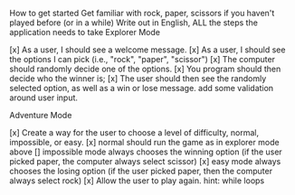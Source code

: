 How to get started
Get familiar with rock, paper, scissors if you haven't played before (or in a while)
Write out in English, ALL the steps the application needs to take
Explorer Mode

[x] As a user, I should see a welcome message.
[x] As a user, I should see the options I can pick (i.e., "rock", "paper", "scissor")
[x] The computer should randomly decide one of the options.
[x] You program should then decide who the winner is;
[x] The user should then see the randomly selected option, as well as a win or lose message.
add some validation around user input.

Adventure Mode

[x] Create a way for the user to choose a level of difficulty, normal, impossible, or easy.
[x] normal should run the game as in explorer mode above
[] impossible mode always chooses the winning option (if the user picked paper, the computer always select scissor)
[x] easy mode always chooses the losing option (if the user picked paper, then the computer always select rock)
[x] Allow the user to play again. hint: while loops
